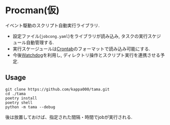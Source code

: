 # Procman(仮)

イベント駆動のスクリプト自動実行ライブラリ.

- 設定ファイル(```jobcong.yaml```)をライブラリが読み込み, タスクの実行スケジュール自動管理する.
- 実行スケージュールは[Crontab](https://www.tutorialspoint.com/unix_commands/crontab.htm)のフォーマットで読み込み可能にする.
- 今後[Watchdog](https://github.com/gorakhargosh/watchdog)を利用し, ディレクトリ操作とスクリプト実行を連携させる予定.
## Usage

```shell
git clone https://github.com/kappa000/tama.git
cd ./tama
poetry install
poetry shell
python -m tama --debug
```
後は放置しておけば、指定された間隔・時間でjobが実行される.
